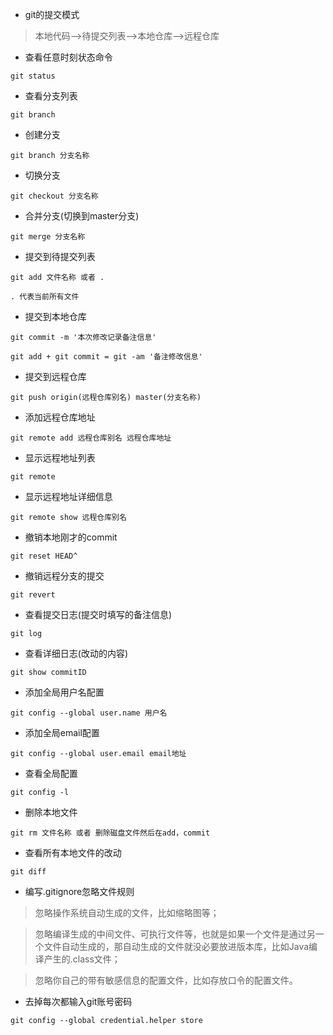 - git的提交模式

>本地代码-->待提交列表-->本地仓库-->远程仓库

- 查看任意时刻状态命令

```
git status
```

- 查看分支列表

```
git branch
```

- 创建分支

```
git branch 分支名称
```

- 切换分支

```
git checkout 分支名称
```

- 合并分支(切换到master分支)

```
git merge 分支名称
```

- 提交到待提交列表

```
git add 文件名称 或者 .

. 代表当前所有文件
```

- 提交到本地仓库

```
git commit -m '本次修改记录备注信息'

git add + git commit = git -am '备注修改信息'
```

- 提交到远程仓库

```
git push origin(远程仓库别名) master(分支名称)
```

- 添加远程仓库地址

```
git remote add 远程仓库别名 远程仓库地址
```

- 显示远程地址列表

```
git remote
```

- 显示远程地址详细信息

```
git remote show 远程仓库别名
```

- 撤销本地刚才的commit

```
git reset HEAD^
```

- 撤销远程分支的提交

```
git revert
```

- 查看提交日志(提交时填写的备注信息)

```
git log
```

- 查看详细日志(改动的内容)

```
git show commitID
```

- 添加全局用户名配置

```
git config --global user.name 用户名
```

- 添加全局email配置

```
git config --global user.email email地址
```

- 查看全局配置

```
git config -l
```

- 删除本地文件

```
git rm 文件名称 或者 删除磁盘文件然后在add，commit
```

- 查看所有本地文件的改动

```
git diff
```

- 编写.gitignore忽略文件规则

>忽略操作系统自动生成的文件，比如缩略图等；

>忽略编译生成的中间文件、可执行文件等，也就是如果一个文件是通过另一个文件自动生成的，那自动生成的文件就没必要放进版本库，比如Java编译产生的.class文件；

>忽略你自己的带有敏感信息的配置文件，比如存放口令的配置文件。

- 去掉每次都输入git账号密码

```
git config --global credential.helper store
```
